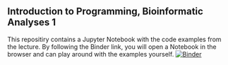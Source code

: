 ## Introduction to Programming, Bioinformatic Analyses 1
This repositiry contains a Jupyter Notebook with the code examples from the lecture.
By following the Binder link, you will open a Notebook in the browser and can play around with the examples yourself.
[![Binder](https://mybinder.org/badge_logo.svg)](https://mybinder.org/v2/gh/emilhaegglund/programming_lecture/master)



